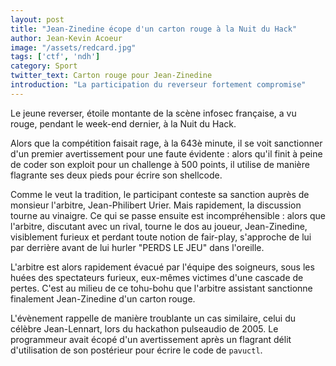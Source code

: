 ```yaml
---
layout: post
title: "Jean-Zinedine écope d'un carton rouge à la Nuit du Hack"
author: Jean-Kevin Acoeur
image: "/assets/redcard.jpg"
tags: ['ctf', 'ndh']
category: Sport
twitter_text: Carton rouge pour Jean-Zinedine
introduction: "La participation du reverseur fortement compromise"
---
```


Le jeune reverser, étoile montante de la scène infosec française, a vu rouge,
pendant le week-end dernier, à la Nuit du Hack.

Alors que la compétition faisait rage, à la 643è minute, il se voit sanctionner
d'un premier avertissement pour une faute évidente : alors qu'il finit à peine de coder
son exploit pour un challenge à 500 points, il utilise de manière flagrante ses
deux pieds pour écrire son shellcode.

Comme le veut la tradition, le participant conteste sa sanction auprès de monsieur l'arbitre,
Jean-Philibert Urier. Mais rapidement, la discussion tourne au vinaigre.
Ce qui se passe ensuite est incompréhensible : alors que l'arbitre,
discutant avec un rival, tourne le dos au joueur, Jean-Zinedine, visiblement furieux 
et perdant toute notion de fair-play, s'approche de lui par derrière avant de lui hurler
"PERDS LE JEU" dans l'oreille.

L'arbitre est alors rapidement évacué par l'équipe des soigneurs, sous les huées
des spectateurs furieux, eux-mêmes victimes d'une cascade de pertes. C'est au milieu
de ce tohu-bohu que l'arbitre assistant sanctionne finalement Jean-Zinedine
d'un carton rouge.

L'évènement rappelle de manière troublante un cas similaire, celui du célèbre
Jean-Lennart, lors du hackathon pulseaudio de 2005. Le programmeur avait écopé
d'un avertissement après un flagrant délit d'utilisation de son postérieur
pour écrire le code de `pavuctl`.
